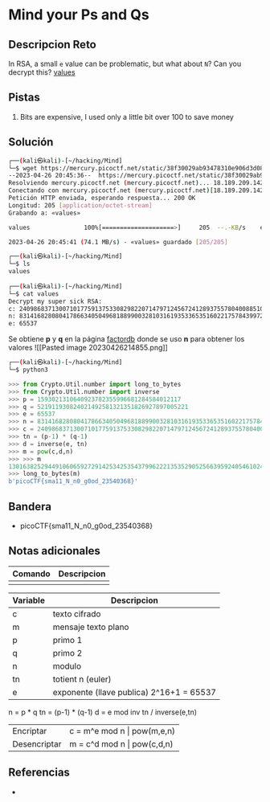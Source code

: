# Mind your Ps and Qs

## Descripcion Reto
In RSA, a small `e` value can be problematic, but what about `N`? Can you decrypt this? [values](https://mercury.picoctf.net/static/38f30029ab93478310e906d3d084a4c1/values)

## Pistas
1. Bits are expensive, I used only a little bit over 100 to save money

## Solución
```bash
┌──(kali㉿kali)-[~/hacking/Mind]
└─$ wget https://mercury.picoctf.net/static/38f30029ab93478310e906d3d084a4c1/values               
--2023-04-26 20:45:36--  https://mercury.picoctf.net/static/38f30029ab93478310e906d3d084a4c1/values
Resolviendo mercury.picoctf.net (mercury.picoctf.net)... 18.189.209.142
Conectando con mercury.picoctf.net (mercury.picoctf.net)[18.189.209.142]:443... conectado.
Petición HTTP enviada, esperando respuesta... 200 OK
Longitud: 205 [application/octet-stream]
Grabando a: «values»

values               100%[====================>]     205  --.-KB/s    en 0s      

2023-04-26 20:45:41 (74.1 MB/s) - «values» guardado [205/205]

┌──(kali㉿kali)-[~/hacking/Mind]
└─$ ls            
values
                                                                                  
┌──(kali㉿kali)-[~/hacking/Mind]
└─$ cat values    
Decrypt my super sick RSA:
c: 240986837130071017759137533082982207147971245672412893755780400885108149004760496
n: 831416828080417866340504968188990032810316193533653516022175784399720141076262857
e: 65537
```

Se obtiene **p** y **q** en la página [factordb](http://factordb.com/index.php?query=831416828080417866340504968188990032810316193533653516022175784399720141076262857) donde se uso **n** para obtener los valores
![[Pasted image 20230426214855.png]]
```bash
┌──(kali㉿kali)-[~/hacking/Mind]
└─$ python3 
```
```python
>>> from Crypto.Util.number import long_to_bytes
>>> from Crypto.Util.number import inverse
>>> p = 1593021310640923782355996681284584012117
>>> q = 521911930824021492581321351826927897005221
>>> e = 65537
>>> n = 831416828080417866340504968188990032810316193533653516022175784399720141076262857
>>> c = 240986837130071017759137533082982207147971245672412893755780400885108149004760496
>>> tn = (p-1) * (q-1)
>>> d = inverse(e, tn)
>>> m = pow(c,d,n)
>>> >>> m
13016382529449106065927291425342535437996222135352905256639592405461024281868413
>>> long_to_bytes(m)
b'picoCTF{sma11_N_n0_g0od_23540368}'
```

## Bandera
* picoCTF{sma11_N_n0_g0od_23540368}

## Notas adicionales
| Comando | Descripcion |
|---------|-------------|
|  |  |


| Variable | Descripcion |
|---------|-------------|
| c | texto cifrado |
| m | mensaje texto plano |
| p | primo 1 |
| q | primo 2 |
| n | modulo |
| tn | totient n (euler) |
| e | exponente (llave publica) 2^16+1 = 65537 |

n = p \* q
tn = (p-1) \* (q-1)
d = e mod   inv   tn   /   inverse(e,tn)

|  |  |
|---------|-------------|
| Encriptar | c = m^e mod n   \|   pow(m,e,n) |
| Desencriptar | m = c^d mod n   \|   pow(c,d,n) |


## Referencias
- []()